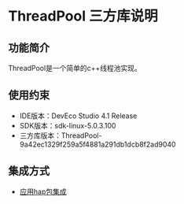 # ThreadPool 三方库说明
## 功能简介
ThreadPool是一个简单的c++线程池实现。
## 使用约束
- IDE版本：DevEco Studio 4.1 Release
- SDK版本：sdk-linux-5.0.3.100
- 三方库版本：ThreadPool-9a42ec1329f259a5f4881a291db1dcb8f2ad9040

## 集成方式
+ [应用hap包集成](docs/hap_integrate.md)
